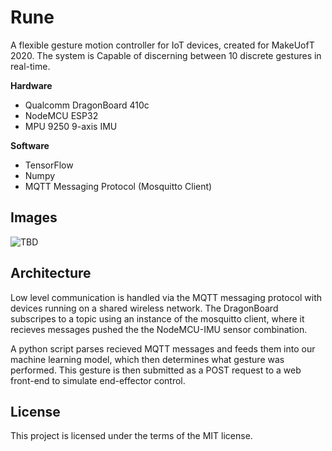 # Rune
A flexible gesture motion controller for IoT devices, created for MakeUofT 2020. The system is Capable of discerning between 10 discrete gestures in real-time.


**Hardware** 
* Qualcomm DragonBoard 410c
* NodeMCU ESP32
* MPU 9250 9-axis IMU


**Software**
* TensorFlow
* Numpy
* MQTT Messaging Protocol (Mosquitto Client)


## Images

![TBD]()


## Architecture
Low level communication is handled via the MQTT messaging protocol with devices running on a shared wireless network. The DragonBoard subscripes to a topic using an instance of the mosquitto client, where it recieves messages pushed the the NodeMCU-IMU sensor combination.


A python script parses recieved MQTT messages and feeds them into our machine learning model, which then determines what gesture was performed. This gesture is then submitted as a POST request to a web front-end to simulate end-effector control.


## License
This project is licensed under the terms of the MIT license.

